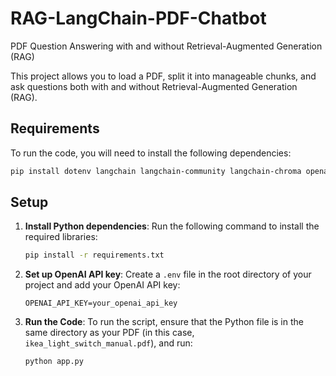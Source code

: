 # RAG-LangChain-PDF-Chatbot

PDF Question Answering with and without Retrieval-Augmented Generation (RAG)

This project allows you to load a PDF, split it into manageable chunks, and ask questions both with and without Retrieval-Augmented Generation (RAG).

## Requirements

To run the code, you will need to install the following dependencies:

```bash
pip install dotenv langchain langchain-community langchain-chroma openai
```

## Setup

1. **Install Python dependencies**:
   Run the following command to install the required libraries:

   ```bash
   pip install -r requirements.txt
   ```

2. **Set up OpenAI API key**:
   Create a `.env` file in the root directory of your project and add your OpenAI API key:

   ```
   OPENAI_API_KEY=your_openai_api_key
   ```

3. **Run the Code**:
   To run the script, ensure that the Python file is in the same directory as your PDF (in this case, `ikea_light_switch_manual.pdf`), and run:

   ```bash
   python app.py
   ```
